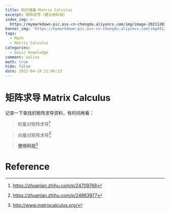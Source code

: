 ```yaml
---
title: 知识储备-Matrix Calculus
excerpt: 矩阵求导（建议用科技）
index_img: >-
  https://mymarkdown-pic.oss-cn-chengdu.aliyuncs.com/img/image-20211203212547096.png
banner_img: 'https://mymarkdown-pic.oss-cn-chengdu.aliyuncs.com/img441/1638523690670.jpg'
tags:
  - Math
  - Matrix Calculus
categories:
  - basic knowledge
comment: valine
math: true
hide: false
date: 2022-04-18 21:04:23
---
```


# 矩阵求导 Matrix Calculus

记录一下查找的矩阵求导资料，有时间再看：



> 标量对矩阵求导[^1]

>向量对矩阵求导[^2]

>**使用科技**[^3]

# Reference

[^1]: https://zhuanlan.zhihu.com/p/24709748
[^2]: https://zhuanlan.zhihu.com/p/24863977
[^3]: http://www.matrixcalculus.org/
